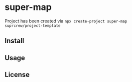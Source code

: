# super-map

Project has been created via `npx create-project super-map suprcrew/project-template`

## Install

## Usage

## License
